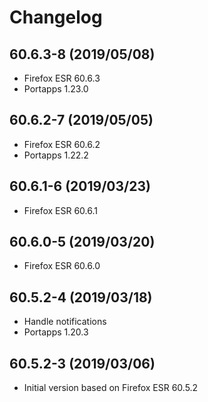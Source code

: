 # Changelog

## 60.6.3-8 (2019/05/08)

* Firefox ESR 60.6.3
* Portapps 1.23.0

## 60.6.2-7 (2019/05/05)

* Firefox ESR 60.6.2
* Portapps 1.22.2

## 60.6.1-6 (2019/03/23)

* Firefox ESR 60.6.1

## 60.6.0-5 (2019/03/20)

* Firefox ESR 60.6.0

## 60.5.2-4 (2019/03/18)

* Handle notifications
* Portapps 1.20.3

## 60.5.2-3 (2019/03/06)

* Initial version based on Firefox ESR 60.5.2
